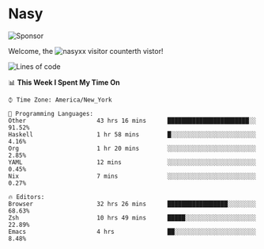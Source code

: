 # Nasy

<!--
<p align="center">
<img height="200" src="https://github-readme-stats.vercel.app/api?username=nasyxx&count_private=true&show_icons=true&theme=dracula&include_all_commits=true"/>
<img height="200" src="https://github-readme-stats.vercel.app/api/top-langs/?username=nasyxx&theme=dracula&hide=html,jupyter+notebook&count_private=true&show_icons=true"/>
</p>

  
----------------
-->

![Sponsor](https://img.shields.io/static/v1.svg?label=Sponsor&message=%E2%9D%A4&logo=GitHub&style=flat&color=pink)
 
Welcome, the ![nasyxx visitor counter](https://count.getloli.com/get/@nasyxx?theme=rule34)th vistor!
 
<!--START_SECTION:waka-->
![Lines of code](https://img.shields.io/badge/From%20Hello%20World%20I%27ve%20Written-599694%20lines%20of%20code-blue)

📊 **This Week I Spent My Time On** 

```text
⌚︎ Time Zone: America/New_York

💬 Programming Languages: 
Other                    43 hrs 16 mins      ███████████████████████░░   91.52% 
Haskell                  1 hr 58 mins        █░░░░░░░░░░░░░░░░░░░░░░░░   4.16% 
Org                      1 hr 20 mins        ░░░░░░░░░░░░░░░░░░░░░░░░░   2.85% 
YAML                     12 mins             ░░░░░░░░░░░░░░░░░░░░░░░░░   0.45% 
Nix                      7 mins              ░░░░░░░░░░░░░░░░░░░░░░░░░   0.27%

🔥 Editors: 
Browser                  32 hrs 26 mins      █████████████████░░░░░░░░   68.63% 
Zsh                      10 hrs 49 mins      █████░░░░░░░░░░░░░░░░░░░░   22.89% 
Emacs                    4 hrs               ██░░░░░░░░░░░░░░░░░░░░░░░   8.48%

```


<!--END_SECTION:waka-->

<!-- ![visitors](https://visitor-badge.laobi.icu/badge?page_id=nasyxx.nasyxx) -->
